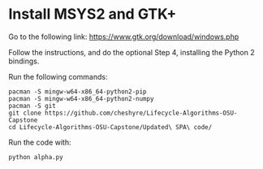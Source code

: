 # Install MSYS2 and GTK+

Go to the following link: https://www.gtk.org/download/windows.php

Follow the instructions, and do the optional Step 4, installing the Python 2 bindings.

Run the following commands:

```
pacman -S mingw-w64-x86_64-python2-pip
pacman -S mingw-w64-x86_64-python2-numpy
pacman -S git
git clone https://github.com/cheshyre/Lifecycle-Algorithms-OSU-Capstone
cd Lifecycle-Algorithms-OSU-Capstone/Updated\ SPA\ code/
```

Run the code with:
```
python alpha.py
```


